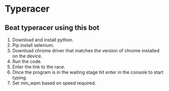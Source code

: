 # Typeracer
## Beat typeracer using this bot
1. Download and install python.
2. Pip install selenium.
3. Download chrome driver that matches the version of chrome installed on the device.
4. Run the code.
5. Enter the link to the race.
6. Once the program is in the waiting stage hit enter in the console to start typing.
7. Set min_wpm based on speed required.
